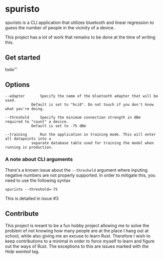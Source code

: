 # spuristo

spuristo is a CLI application that utilizes bluetooth and linear regression to guess the number of people in the vicinity of a device.

This project has a lot of work that remains to be done at the time of writing this.

## Get started

todo™️

## Options

```
--adapter		Specify the name of the bluetooth adapter that will be used.
			Default is set to "hci0". Do not touch if you don't know what you're doing.

--threshold		Specify the minimum connection strength in dBm required to "count" a device.
			Default is set to -75 dBm

--training		Run the application in training mode. This will enter all datapoints into a
			separate database table used for training the model when running in production.
```

### A note about CLI arguments

There's a known issue about the `--threshold` argument where inputing negative numbers are not properly supported. In order to mitigate this, you need to use the following syntax

```
spuristo --threshold=-75
```

This is detailed in issue #3

## Contribute

This project is meant to be a fun hobby project allowing me to solve the problem of not knowing how many people are at the place I hang out at school, while also giving me an excuse to learn Rust. Therefore I wish to keep contributions to a minimal in order to force myself to learn and figure out the ways of Rust. The exceptions to this are issues marked with the _Help wanted_ tag.
